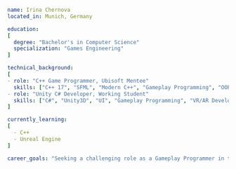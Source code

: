 <!--
**MynameisIrina/MynameisIrina** is a ✨ _special_ ✨ repository because its `README.md` (this file) appears on your GitHub profile.

Here are some ideas to get you started:

- 🔭 I’m currently working on ...
- 🌱 I’m currently learning ...
- 👯 I’m looking to collaborate on ...
- 🤔 I’m looking for help with ...
- 💬 Ask me about ...
- 📫 How to reach me: ...
- 😄 Pronouns: ...
- ⚡ Fun fact: ...
-->

```yaml

name: Irina Chernova
located_in: Munich, Germany

education:
[
  degree: "Bachelor's in Computer Science"
  specialization: "Games Engineering"
]

technical_background:
[
- role: "C++ Game Programmer, Ubisoft Mentee"
  skills: ["C++ 17", "SFML", "Modern C++", "Gameplay Programming", "OOP", "Version Control (Git)", "Debugging and Profiling"]
- role: "Unity C# Developer, Working Student"
  skills: ["C#", "Unity3D", "UI", "Gameplay Programming", "VR/AR Development", "OOP", "Version Control (Git)"]
]

currently_learning:
[
  - C++
  - Unreal Engine
]

career_goals: "Seeking a challenging role as a Gameplay Programmer in the AAA game industry."
```

